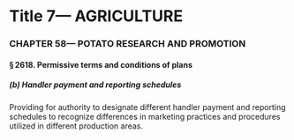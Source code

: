 
# Title 7— AGRICULTURE
### CHAPTER 58— POTATO RESEARCH AND PROMOTION
#### § 2618. Permissive terms and conditions of plans
##### (b) Handler payment and reporting schedules

Providing for authority to designate different handler payment and reporting schedules to recognize differences in marketing practices and procedures utilized in different production areas.
